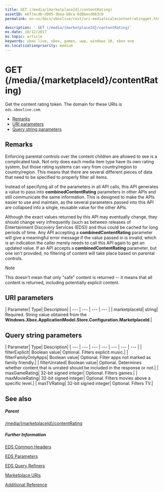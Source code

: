 ```yaml
---
title: GET (/media/{marketplaceId}/contentRating)
assetID: e677acdb-d905-3bea-b0ca-6d8becd663c0
permalink: en-us/docs/xboxlive/rest/uri-medialocalecontentratingget.html

description: ' GET (/media/{marketplaceId}/contentRating)'
ms.date: 10/12/2017
ms.topic: article
keywords: xbox live, xbox, games, uwp, windows 10, xbox one
ms.localizationpriority: medium
---
```

# GET (/media/{marketplaceId}/contentRating)
Get the content rating token. 
The domain for these URIs is `eds.xboxlive.com`.
 
  * [Remarks](#ID4EV)
  * [URI parameters](#ID4ELB)
  * [Query string parameters](#ID4EWB)
 
<a id="ID4EV"></a>

 
## Remarks
 
Enforcing parental controls over the content children are allowed to see is a complicated task. Not only does each media item type have its own rating system, but those rating systems can vary from country/region to country/region. This means that there are several different pieces of data that need to be specified to properly filter all items.
 
Instead of specifying all of the parameters in all API calls, this API generates a value to pass into **combinedContentRating** parameters in other APIs and still communicate the same information. This is designed to make the APIs easier to use and maintain, as the several parameters passed into this API are collapsed into a single, reusable value for the other APIs.
 
Although the exact values returned by this API may eventually change, they should change very infrequently (such as between releases of Entertainment Discovery Services (EDS)) and thus could be cached for long periods of time. Any API accepting a **combinedContentRating** parameter will give a meaningful error message if the value passed in is invalid, which is an indication the caller merely needs to call this API again to get an updated value. If an API accepts a **combinedContentRating** parameter, but one isn't provided, no filtering of content will take place based on parental controls. 

> [!NOTE] 
> This doesn't mean that only "safe" content is returned -- it means that all content is returned, including potentially explicit content. 


  
<a id="ID4ELB"></a>

 
## URI parameters
 
| Parameter| Type| Description| 
| --- | --- | --- | --- | 
| marketplaceId| string| Required. String value obtained from the <b>Windows.Xbox.ApplicationModel.Store.Configuration.MarketplaceId</b>.| 
  
<a id="ID4EWB"></a>

 
## Query string parameters
 
| Parameter| Type| Description| 
| --- | --- | --- | --- | --- | --- | --- | 
| filterExplicit| Boolean value| Optional. Filters explicit music.| 
| filterFamilyOnlyApps| Boolean value| Optional. Filter apps not marked as family friendly.| 
| filterUnrated| Boolean value| Optional. Determines whether content that is unrated should be included in the response or not.| 
| maxGameRating| 32-bit signed integer| Optional. Filters games.| 
| maxMovieRating| 32-bit signed integer| Optional. Filters movies above a specific level.| 
| maxTVRating| 32-bit signed integer| Optional. Filters TV.| 
  
<a id="ID4E5D"></a>

 
## See also
 
<a id="ID4EAE"></a>

 
##### Parent 

[/media/{marketplaceId}/contentRating](uri-medialocalecontentrating.md)

  
<a id="ID4EKE"></a>

 
##### Further Information 

[EDS Common Headers](../../additional/edscommonheaders.md)

 [EDS Parameters](../../additional/edsparameters.md)

 [EDS Query Refiners](../../additional/edsqueryrefiners.md)

 [Marketplace URIs](atoc-reference-marketplace.md)

 [Additional Reference](../../additional/atoc-xboxlivews-reference-additional.md)

   